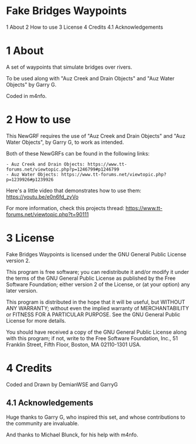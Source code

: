 Fake Bridges Waypoints
========================

1 About
2 How to use
3 License
4 Credits
  4.1 Acknowledgements


1 About
=======

A set of waypoints that simulate bridges over rivers. 

To be used along with "Auz Creek and Drain Objects" and "Auz Water Objects" by Garry G. 

Coded in m4nfo.

2 How to use
============

This NewGRF requires the use of "Auz Creek and Drain Objects" and "Auz Water Objects", by Garry G, to work as intended. 

Both of these NewGRFs can be found in the following links:

	- Auz Creek and Drain Objects: https://www.tt-forums.net/viewtopic.php?p=1246799#p1246799
	- Auz Water Objects: https://www.tt-forums.net/viewtopic.php?p=1239926#p1239926

Here's a little video that demonstrates how to use them: https://youtu.be/e0n6fd_zyVo

For more information, check this projects thread: https://www.tt-forums.net/viewtopic.php?t=90111

3 License
=========

Fake Bridges Waypoints is licensed under the GNU General Public
License version 2.

This program is free software; you can redistribute it and/or modify it
under the terms of the GNU General Public License as published by the
Free Software Foundation; either version 2 of the License, or (at your
option) any later version.

This program is distributed in the hope that it will be useful, but
WITHOUT ANY WARRANTY; without even the implied warranty of
MERCHANTABILITY or FITNESS FOR A PARTICULAR PURPOSE. See the GNU General
Public License for more details.

You should have received a copy of the GNU General Public License along
with this program; if not, write to the Free Software Foundation, Inc.,
51 Franklin Street, Fifth Floor, Boston, MA 02110-1301 USA.

4 Credits
=========

Coded and Drawn by DemianWSE and GarryG

4.1 Acknowledgements
--------------------

Huge thanks to Garry G, who inspired this set, and whose contributions to the community are invaluable.
  
And thanks to Michael Blunck, for his help with m4nfo.
